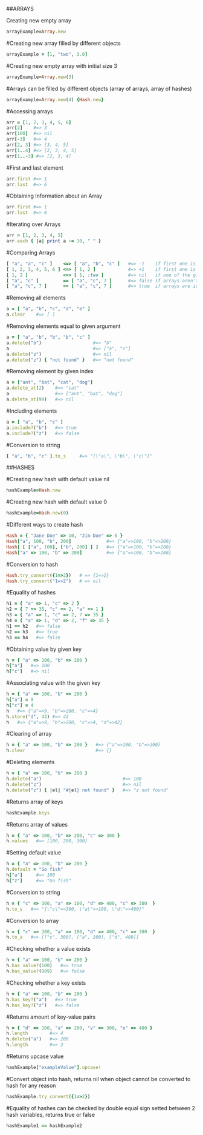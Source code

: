 ##ARRAYS

Creating new empty array
```ruby
arrayExample=Array.new
```
#Creating new array filled by different objects
```ruby
arrayExample = [1, "two", 3.0]
```
#Creating new empty array with initial size 3
```ruby
arrayExample=Array.new(3)
```
#Arrays can be filled by different objects (array of arrays, array of hashes)
```ruby
arrayExample=Array.new(4) {Hash.new}
```
#Accessing arrays
```ruby
arr = [1, 2, 3, 4, 5, 6]
arr[2]    #=> 3
arr[100]  #=> nil
arr[-3]   #=> 4
arr[2, 3] #=> [3, 4, 5]
arr[1..4] #=> [2, 3, 4, 5]
arr[1..-3] #=> [2, 3, 4]
```
#First and last element
```ruby
arr.first #=> 1
arr.last  #=> 6
```
#Obtaining Information about an Array
```ruby
arr.first #=> 1
arr.last  #=> 6
```
#Iterating over Arrays
```ruby
arr = [1, 2, 3, 4, 5]
arr.each { |a| print a -= 10, " " }
```
#Comparing Arrays
```ruby
[ "a", "a", "c" ]    <=> [ "a", "b", "c" ]   #=> -1    if first one is less than second
[ 1, 2, 3, 4, 5, 6 ] <=> [ 1, 2 ]            #=> +1    if first one is greater than second
[ 1, 2 ]             <=> [ 1, :two ]         #=> nil   if one of the given examples isn't array
[ "a", "c" ]         == [ "a", "c", 7 ]		 #=> false if arrays aren't identical
[ "a", "c", 7 ]      == [ "a", "c", 7 ]   	 #=> true  if arrays are identical 
```
#Removing all elements
```ruby
a = [ "a", "b", "c", "d", "e" ]
a.clear    #=> [ ]
```
#Removing elements equal to given argument
```ruby
a = [ "a", "b", "b", "b", "c" ]
a.delete("b")                   #=> "b"
a                               #=> ["a", "c"]
a.delete("z")                   #=> nil
a.delete("z") { "not found" }   #=> "not found"
```
#Removing element by given index
```ruby
a = ["ant", "bat", "cat", "dog"]
a.delete_at(2)    #=> "cat"
a                 #=> ["ant", "bat", "dog"]
a.delete_at(99)   #=> nil
```
#Including elements
```ruby
a = [ "a", "b", "c" ]
a.include?("b")   #=> true
a.include?("z")   #=> false
```
#Conversion to string
```ruby
[ "a", "b", "c" ].to_s     #=> "[\"a\", \"b\", \"c\"]"
```



##HASHES

#Creating new hash with default value nil
```ruby
hashExample=Hash.new
```
#Creating new hash with default value 0
```ruby
hashExample=Hash.new(0)
```
#Different ways to create hash
```ruby
Hash = { "Jane Doe" => 10, "Jim Doe" => 6 }
Hash["a", 100, "b", 200]             #=> {"a"=>100, "b"=>200}
Hash[ [ ["a", 100], ["b", 200] ] ]   #=> {"a"=>100, "b"=>200}
Hash["a" => 100, "b" => 200]         #=> {"a"=>100, "b"=>200}
```
#Conversion to hash
```ruby
Hash.try_convert({1=>2})   # => {1=>2}
Hash.try_convert("1=>2")   # => nil
```
#Equality of hashes
```ruby
h1 = { "a" => 1, "c" => 2 }
h2 = { 7 => 35, "c" => 2, "a" => 1 }
h3 = { "a" => 1, "c" => 2, 7 => 35 }
h4 = { "a" => 1, "d" => 2, "f" => 35 }
h1 == h2   #=> false
h2 == h3   #=> true
h3 == h4   #=> false
```
#Obtaining value by given key
```ruby
h = { "a" => 100, "b" => 200 }
h["a"]   #=> 100
h["c"]   #=> nil
```
#Associating value with the given key
```ruby
h = { "a" => 100, "b" => 200 }
h["a"] = 9
h["c"] = 4
h   #=> {"a"=>9, "b"=>200, "c"=>4}
h.store("d", 42) #=> 42
h   #=> {"a"=>9, "b"=>200, "c"=>4, "d"=>42}
```
#Clearing of array
```ruby
h = { "a" => 100, "b" => 200 }   #=> {"a"=>100, "b"=>200}
h.clear                          #=> {}
```
#Deleting elements
```ruby
h = { "a" => 100, "b" => 200 }
h.delete("a")                              #=> 100
h.delete("z")                              #=> nil
h.delete("z") { |el| "#{el} not found" }   #=> "z not found"
```
#Returns array of keys
```ruby
hashExample.keys
```
#Returns array of values
```ruby
h = { "a" => 100, "b" => 200, "c" => 300 }
h.values   #=> [100, 200, 300]
```
#Setting default value
```ruby
h = { "a" => 100, "b" => 200 }
h.default = "Go fish"
h["a"]     #=> 100
h["z"]     #=> "Go fish"
```
#Conversion to string
```ruby
h = { "c" => 300, "a" => 100, "d" => 400, "c" => 300  }
h.to_s   #=> "{\"c\"=>300, \"a\"=>100, \"d\"=>400}"
```
#Conversion to array
```ruby
h = { "c" => 300, "a" => 100, "d" => 400, "c" => 300  }
h.to_a   #=> [["c", 300], ["a", 100], ["d", 400]]
```
#Checking whether a value exists
```ruby
h = { "a" => 100, "b" => 200 }
h.has_value?(100)   #=> true
h.has_value?(999)   #=> false
```
#Checking whether a key exists
```ruby
h = { "a" => 100, "b" => 200 }
h.has_key?("a")   #=> true
h.has_key?("z")   #=> false
```
#Returns amount of key-value pairs
```ruby
h = { "d" => 100, "a" => 200, "v" => 300, "e" => 400 }
h.length        #=> 4
h.delete("a")   #=> 200
h.length        #=> 3
```
#Returns upcase value
```ruby
hashExample["exampleValue"].upcase!
```
#Convert object into hash, returns nil when object cannot be converted to hash for any reason
```ruby
hashExample.try_convert({1=>2})
```
#Equality of hashes can be checked by double equal sign setted between 2 hash variables, returns true or false
```ruby
hashExample1 == hashExample2
```



##

